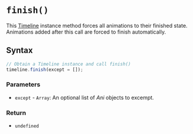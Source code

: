 # `finish()`
This [Timeline](/play-ui/api/ani/Timeline/README.md) instance method forces all animations to their finished state. Animations added after this call are forced to finish automatically.

## Syntax

```js
// Obtain a Timeline instance and call finish()
timeline.finish(except = []);
```

### Parameters
+ `except` - `Array`: An optional list of *Ani* objects to excempt.

### Return
+ `undefined`